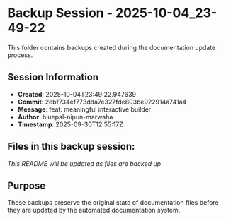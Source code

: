 # Backup Session - 2025-10-04_23-49-22

This folder contains backups created during the documentation update process.

## Session Information
- **Created**: 2025-10-04T23:49:22.947639
- **Commit**: 2ebf734ef773dda7e327fde803be922914a741a4
- **Message**: feat: meaningful interactive builder
- **Author**: bluepal-nipun-marwaha
- **Timestamp**: 2025-09-30T12:55:17Z

## Files in this backup session:
*This README will be updated as files are backed up*

## Purpose
These backups preserve the original state of documentation files before they are updated by the automated documentation system.

